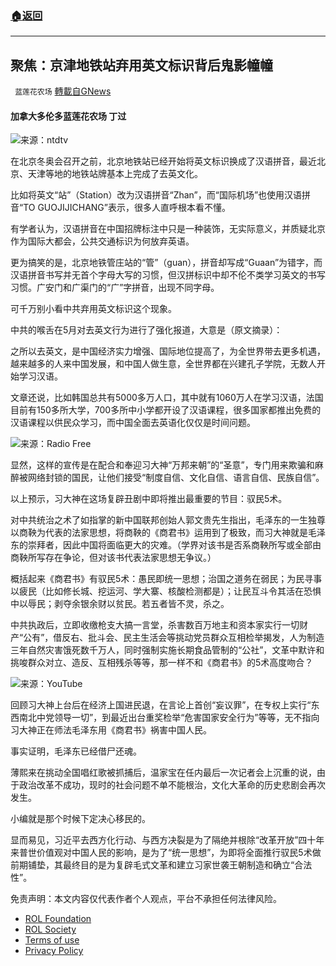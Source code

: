 ###  [:house:返回](README.md)
---


## 聚焦：京津地铁站弃用英文标识背后鬼影幢幢
` 蓝莲花农场` [轉載自GNews](https://gnews.org/zh-hans/2688606/)

#### 加拿大多伦多蓝莲花农场 丁过
 
![](https://assets.gnews.org/wp-content/uploads/2022/06/image_1654713600.jpeg)来源：ntdtv
 
在北京冬奥会召开之前，北京地铁站已经开始将英文标识换成了汉语拼音，最近北京、天津等地的地铁站牌基本上完成了去英文化。
 
比如将英文“站”（Station）改为汉语拼音“Zhan”，而“国际机场”也使用汉语拼音“TO GUOJIJICHANG”表示，很多人直呼根本看不懂。
 
有学者认为，汉语拼音在中国招牌标注中只是一种装饰，无实际意义，并质疑北京作为国际大都会，公共交通标识为何放弃英语。
 
更为搞笑的是，北京地铁管庄站的“管”（guan），拼音却写成“Guaan”为错字，而汉语拼音书写并无首个字母大写的习惯，但汉拼标识中却不伦不类学习英文的书写习惯。广安门和广渠门的“广”字拼音，出现不同字母。
 
可千万别小看中共弃用英文标识这个现象。
 
中共的喉舌在5月对去英文行为进行了强化报道，大意是（原文摘录）：
 
之所以去英文，是中国经济实力增强、国际地位提高了，为全世界带去更多机遇，越来越多的人来中国发展，和中国人做生意，全世界都在兴建孔子学院，无数人开始学习汉语。
 
文章还说，比如韩国总共有5000多万人口，其中就有1060万人在学习汉语，法国目前有150多所大学，700多所中小学都开设了汉语课程，很多国家都推出免费的汉语课程以供民众学习，而中国全面去英语化仅仅是时间问题。
 
![](https://assets.gnews.org/wp-content/uploads/2022/06/image_1654713656.jpeg)来源：Radio Free
 
显然，这样的宣传是在配合和奉迎习大神“万邦来朝”的“圣意”，专门用来欺骗和麻醉被网络封锁的国民，让他们接受“制度自信、文化自信、语言自信、民族自信”。
 
以上预示，习大神在这场复辟丑剧中即将推出最重要的节目：驭民5术。
 
对中共统治之术了如指掌的新中国联邦创始人郭文贵先生指出，毛泽东的一生独尊以商鞅为代表的法家思想，将商鞅的《商君书》运用到了极致，而习大神就是毛泽东的崇拜者，因此中国将面临更大的灾难。（学界对该书是否系商鞅所写或全部由商鞅所写存在争论，但对该书代表法家思想无争议。）
 
概括起来《商君书》有驭民5术：愚民即统一思想；治国之道务在弱民；为民寻事以疲民（比如修长城、挖运河、学大寨、核酸检测都是）；让民互斗令其活在恐惧中以辱民；剥夺余银余财以贫民。若五者皆不灵，杀之。
 
中共执政后，立即收缴枪支大搞一言堂，杀害数百万地主和资本家实行一切财产“公有”，借反右、批斗会、民主生活会等挑动党员群众互相检举揭发，人为制造三年自然灾害饿死数千万人，同时强制实施长期食品管制的“公社”，文革中默许和挑唆群众对立、造反、互相残杀等等，那一样不和《商君书》的5术高度吻合？
 
![](https://assets.gnews.org/wp-content/uploads/2022/06/image_1654713708.jpeg)来源：YouTube
 
回顾习大神上台后在经济上国进民退，在言论上首创“妄议罪”，在专权上实行“东西南北中党领导一切”，到最近出台重奖检举“危害国家安全行为”等等，无不指向习大神正在师法毛泽东用《商君书》祸害中国人民。
 
事实证明，毛泽东已经借尸还魂。
 
薄熙来在挑动全国唱红歌被抓捕后，温家宝在任内最后一次记者会上沉重的说，由于政治改革不成功，现时的社会问题不单不能根治，文化大革命的历史悲剧会再次发生。
 
小编就是那个时候下定决心移民的。
 
显而易见，习近平去西方化行动、与西方决裂是为了隔绝并根除“改革开放”四十年来普世价值观对中国人民的影响，是为了“统一思想”，为即将全面推行驭民5术做前期铺垫，其最终目的是为复辟毛式文革和建立习家世袭王朝制造和确立“合法性”。

免责声明：本文内容仅代表作者个人观点，平台不承担任何法律风险。
  
- [ROL Foundation](https://rolfoundation.org/)
- [ROL Society](https://rolsociety.org/)
- [Terms of use](https://gnews.org/terms-of-use-3/)
- [Privacy Policy](https://gnews.org/privacy-policy/)

